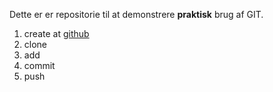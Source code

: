 Dette er er repositorie til at demonstrere **praktisk** brug af GIT.

1. create at [github](https://www.github.com)
2. clone
3. add
4. commit
5. push

